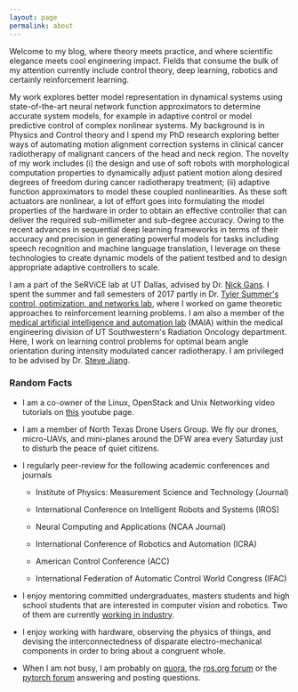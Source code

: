 ```yaml
---
layout: page
permalink: about
---
```


<?php include_once("analyticstracking.php") ?>

<!-- <img src="/downloads/Pat.jpg" alt="Me" align="right" style="width:100px;height:100px;"> -->
Welcome to my blog, where theory meets practice, and where scientific elegance meets cool engineering impact. Fields that consume the bulk of my attention currently include control theory, deep learning, robotics and certainly reinforcement learning.

My work explores better model representation in dynamical systems using state-of-the-art neural network function approximators to determine accurate system models, for example in adaptive control or model predictive control of complex nonlinear systems. My background is in Physics and Control theory and I spend my PhD research exploring better ways of automating motion alignment correction systems in clinical cancer radiotherapy of malignant cancers of the head and neck region. The novelty of my work includes (i) the design and use of soft robots with morphological computation properties to dynamically adjust patient motion along desired degrees of freedom during cancer radiotherapy treatment; (ii) adaptive function approximators to model these coupled nonlinearities.  As these soft actuators are nonlinear, a lot of effort goes into formulating the model properties of the hardware in order to obtain an effective controller that can deliver the required sub-millimeter and sub-degree accuracy. Owing to the recent advances in sequential deep learning frameworks in terms of their accuracy and precision in generating powerful models for tasks including speech recognition and machine language translation, I leverage on these technologies to create dynamic models of the patient testbed and to design appropriate adaptive controllers to scale.

I am a part of the SeRViCE lab at UT Dallas, advised by Dr. [Nick Gans](www.utdallas.edu/~ngans). I spent the summer and fall semesters of 2017 partly in Dr. [Tyler Summer's](http://me.utdallas.edu/people/summers.html) [control, optimization, and networks lab](http://www.utdallas.edu/~tyler.summers/), where I worked on game theoretic approaches to reinforcement learning problems.
I am also a member of the [medical artificial intelligence and automation lab](http://www.utsouthwestern.edu/labs/maia/about/meet-our-team.html) (MAIA) within the medical engineering division of UT Southwestern's Radiation Oncology department. Here, I work on learning control problems for optimal beam angle orientation during intensity modulated cancer radiotherapy. I am privileged to be advised by Dr. [Steve Jiang](http://profiles.utsouthwestern.edu/profile/150563/steve-jiang.html).
<!--
#### Research Background

In stereotactic radiosurgery of the head and neck region, patients are typically positioned in a supine manner on a 6-DOF robotic couch for motion alignment correction with respect to an incident radiation. As such, the precision of delivery of the radiation dose to target tumor is extremely important. Target miss in dosimetry angle or positioning errors arising from patient positioning errors have been known to cause eczema, brain complications and the exposure of organs at risks.
{% include fig.html
max-width="200px" file="/imgs/homepage/igrt_setup.jpg" alt="igrt setup"
float="right"  border="1px dotted black"  margin="0px 0px 15px 20px" align="right"
 %}
To prevent the patient from drifting from pre-calibrated pose on the 6-DOF robotic treatment couch, clinicians fixate metallic rings/frames or elastic plastic masks on the patient's head and neck region so that involuntary motion by the patient is greatly minimized. But the use of such rings or masks have undesirable effects such as attenuating the radiation beam (thus minimizing incident dose and treatment efficacy) or making the patient uncomfortable.
The majority of such masks employed do not compensate for real-time patient deviation from planned targets. To compensate for such drifts, I have formulated a [neuro-adaptive controller][iros-paper] for a network of compliant soft-robot systems to automatically move the patient's head and neck to desired pose based on a learning based finite-state machine.

{% include fig.html
max-width="100px" file="/imgs/homepage/moveit.jpg" alt="igrt setup"
float="right"  border="1px dotted black"  margin="0px 0px 15px 20px" align="right"
 %}

The idea is that by actuating elastomeric polymer enclosures that inflate or deflate based on the amount of air that is sent into them or by the amount of pressure that is exerted on them by a human-body part (such as head or neck), we can achieve a desired level of pose in frameless or maskless radiotherapy without sacrificing patient comfort or treatment efficacy as existing technologies allow. This is a revolutionizing approach to the current way frameless radiotherapy is practiced.

My solution is the only one so far that achieves desired actuation in closed-loop control and in real time without sacrificing time, treatment efficiency or patient comfort -- all based on a data-driven modeling approach and a mathematically proven stable neural-network based controller to compensate for the dynamics of the system. -->

### Random Facts

+ I am a co-owner of the Linux, OpenStack and Unix Networking video tutorials on [this](https://www.youtube.com/channel/UC-0PMn0rKV_ZOHF-qX6N3fQ/videos) youtube page.

+ I am a member of North Texas Drone Users Group. We fly our drones, micro-UAVs, and mini-planes around the DFW area every Saturday just to disturb the peace of quiet citizens.

+ I regularly peer-review for the following academic conferences and journals

    - Institute of Physics: Measurement Science and Technology (Journal)

    - International Conference on Intelligent Robots and Systems (IROS)

    - Neural Computing and Applications (NCAA Journal)

    - International Conference of Robotics and Automation (ICRA)

    - American Control Conference (ACC)

    - International Federation of Automatic Control World Congress (IFAC)

+ I enjoy mentoring committed undergraduates, masters students and high school students that are interested in computer vision and robotics. Two of them are currently <a href="https://www.linkedin.com/in/ajithvenkateswaran/">working in industry</a>.

+ I enjoy working with hardware, observing the physics of things, and devising the interconnectedness of disparate electro-mechanical components in order to bring about a congruent whole.

<!-- + I still consider Sheffield my adopted home. Biggest village in Yorkshire, where I've made some of my biggest mistakes; where I've met some of the best people I could ever hope to know. City of hills. Home of the Yorkshire pudding. Of thee I sing! -->

+ When I am not busy, I am probably on [quora](https://www.quora.com/profile/Lekan-4), the [ros.org forum](http://answers.ros.org) or the [pytorch forum](http://discuss.pytorch.org) answering and posting questions.
